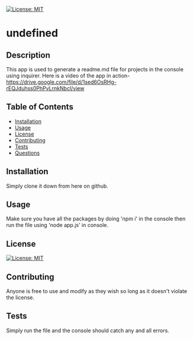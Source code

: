 
[![License: MIT](https://img.shields.io/badge/License-MIT-yellow.svg)](https://opensource.org/licenses/MIT)
# undefined
## Description
This app is used to generate a readme.md file for projects in the console using inquirer.
Here is a video of the app in action- https://drive.google.com/file/d/1sed6OsRHg-rEQJduhss0PhPvLrnkNbcl/view
## Table of Contents
* [Installation](#installation)
* [Usage](#usage)
* [License](#license)
* [Contributing](#contributing)
* [Tests](#tests)
* [Questions](#questions)


## Installation
Simply clone it down from here on github.
## Usage
Make sure you have all the packages by doing 'npm i' in the console then run the file using 'node app.js' in console.
## License
[![License: MIT](https://img.shields.io/badge/License-MIT-yellow.svg)](https://opensource.org/licenses/MIT)
## Contributing
Anyone is free to use and modify as they wish so long as it doesn't violate the license.
## Tests
Simply run the file and the console should catch any and all errors.
